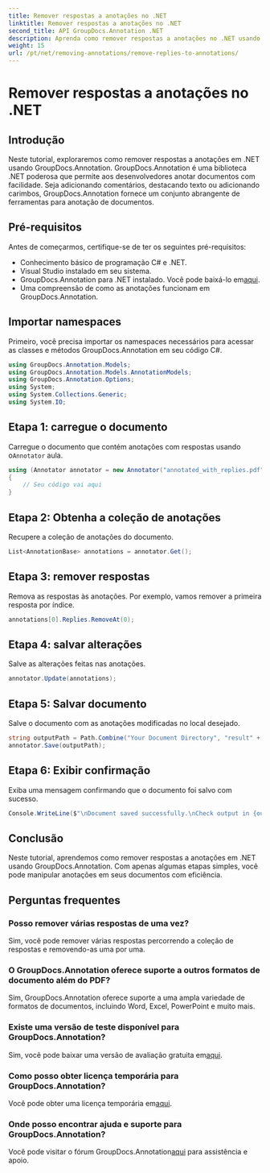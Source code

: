 ```yaml
---
title: Remover respostas a anotações no .NET
linktitle: Remover respostas a anotações no .NET
second_title: API GroupDocs.Annotation .NET
description: Aprenda como remover respostas a anotações no .NET usando GroupDocs.Annotation. Guia passo a passo com exemplos de código.
weight: 15
url: /pt/net/removing-annotations/remove-replies-to-annotations/
---
```


# Remover respostas a anotações no .NET

## Introdução
Neste tutorial, exploraremos como remover respostas a anotações em .NET usando GroupDocs.Annotation. GroupDocs.Annotation é uma biblioteca .NET poderosa que permite aos desenvolvedores anotar documentos com facilidade. Seja adicionando comentários, destacando texto ou adicionando carimbos, GroupDocs.Annotation fornece um conjunto abrangente de ferramentas para anotação de documentos.
## Pré-requisitos
Antes de começarmos, certifique-se de ter os seguintes pré-requisitos:
- Conhecimento básico de programação C# e .NET.
- Visual Studio instalado em seu sistema.
-  GroupDocs.Annotation para .NET instalado. Você pode baixá-lo em[aqui](https://releases.groupdocs.com/annotation/net/).
- Uma compreensão de como as anotações funcionam em GroupDocs.Annotation.

## Importar namespaces
Primeiro, você precisa importar os namespaces necessários para acessar as classes e métodos GroupDocs.Annotation em seu código C#.
```csharp
using GroupDocs.Annotation.Models;
using GroupDocs.Annotation.Models.AnnotationModels;
using GroupDocs.Annotation.Options;
using System;
using System.Collections.Generic;
using System.IO;
```
## Etapa 1: carregue o documento
 Carregue o documento que contém anotações com respostas usando o`Annotator` aula.
```csharp
using (Annotator annotator = new Annotator("annotated_with_replies.pdf"))
{
    // Seu código vai aqui
}
```
## Etapa 2: Obtenha a coleção de anotações
Recupere a coleção de anotações do documento.
```csharp
List<AnnotationBase> annotations = annotator.Get();
```
## Etapa 3: remover respostas
Remova as respostas às anotações. Por exemplo, vamos remover a primeira resposta por índice.
```csharp
annotations[0].Replies.RemoveAt(0);
```
## Etapa 4: salvar alterações
Salve as alterações feitas nas anotações.
```csharp
annotator.Update(annotations);
```
## Etapa 5: Salvar documento
Salve o documento com as anotações modificadas no local desejado.
```csharp
string outputPath = Path.Combine("Your Document Directory", "result" + Path.GetExtension("input.pdf"));
annotator.Save(outputPath);
```
## Etapa 6: Exibir confirmação
Exiba uma mensagem confirmando que o documento foi salvo com sucesso.
```csharp
Console.WriteLine($"\nDocument saved successfully.\nCheck output in {outputPath}.");
```

## Conclusão
Neste tutorial, aprendemos como remover respostas a anotações em .NET usando GroupDocs.Annotation. Com apenas algumas etapas simples, você pode manipular anotações em seus documentos com eficiência.
## Perguntas frequentes
### Posso remover várias respostas de uma vez?
Sim, você pode remover várias respostas percorrendo a coleção de respostas e removendo-as uma por uma.
### O GroupDocs.Annotation oferece suporte a outros formatos de documento além do PDF?
Sim, GroupDocs.Annotation oferece suporte a uma ampla variedade de formatos de documentos, incluindo Word, Excel, PowerPoint e muito mais.
### Existe uma versão de teste disponível para GroupDocs.Annotation?
 Sim, você pode baixar uma versão de avaliação gratuita em[aqui](https://releases.groupdocs.com/).
### Como posso obter licença temporária para GroupDocs.Annotation?
 Você pode obter uma licença temporária em[aqui](https://purchase.groupdocs.com/temporary-license/).
### Onde posso encontrar ajuda e suporte para GroupDocs.Annotation?
 Você pode visitar o fórum GroupDocs.Annotation[aqui](https://forum.groupdocs.com/c/annotation/10) para assistência e apoio.